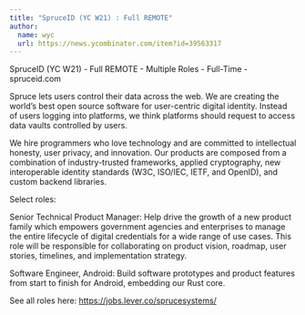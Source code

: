 ```yaml
---
title: "SpruceID (YC W21) : Full REMOTE"
author:
  name: wyc
  url: https://news.ycombinator.com/item?id=39563317
---
```

SpruceID (YC W21) - Full REMOTE - Multiple Roles - Full-Time - spruceid.com

Spruce lets users control their data across the web. We are creating the world’s best open source software for user-centric digital identity. Instead of users logging into platforms, we think platforms should request to access data vaults controlled by users.

We hire programmers who love technology and are committed to intellectual honesty, user privacy, and innovation. Our products are composed from a combination of industry-trusted frameworks, applied cryptography, new interoperable identity standards (W3C, ISO&#x2F;IEC, IETF, and OpenID), and custom backend libraries.

Select roles:

Senior Technical Product Manager: Help drive the growth of a new product family which empowers government agencies and enterprises to manage the entire lifecycle of digital credentials for a wide range of use cases. This role will be responsible for collaborating on product vision, roadmap, user stories, timelines, and implementation strategy.

Software Engineer, Android: Build software prototypes and product features from start to finish for Android, embedding our Rust core.

See all roles here: <a href="https:&#x2F;&#x2F;jobs.lever.co&#x2F;sprucesystems&#x2F;" rel="nofollow">https:&#x2F;&#x2F;jobs.lever.co&#x2F;sprucesystems&#x2F;</a>
